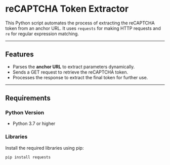 # reCAPTCHA Token Extractor

This Python script automates the process of extracting the reCAPTCHA token from an anchor URL. It uses `requests` for making HTTP requests and `re` for regular expression matching.

---

## Features
- Parses the **anchor URL** to extract parameters dynamically.
- Sends a GET request to retrieve the reCAPTCHA token.
- Processes the response to extract the final token for further use.

---

## Requirements

### Python Version
- Python 3.7 or higher

### Libraries
Install the required libraries using pip:
```bash
pip install requests
